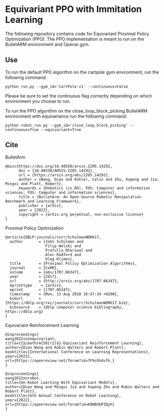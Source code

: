 # Equivariant PPO with Immitation Learning

The following repository contains code for Equivariant Proximal Policy Optimization (PPO). The PPO implementation is meant to run on the BulletARM environment and Openai gym.

## Use

To run the default PPO algorithm on the cartpole gym environment, run the following command:

```
python run.py --gym_id='CartPole-v1' --continuous=False
```

Please be sure to set the continuous flag correctly depending on which environment you choose to run.

To run the PPO algorithm on the close_loop_block_picking BulletARM environment with equivariance run the following command:

```
python robot_run.py --gym_id='close_loop_block_picking' --continuous=True --equivariant=True
```

## Cite

BulletArm
```
@misc{https://doi.org/10.48550/arxiv.2205.14292,
      doi = {10.48550/ARXIV.2205.14292},
      url = {https://arxiv.org/abs/2205.14292},
      author = {Wang, Dian and Kohler, Colin and Zhu, Xupeng and Jia, Mingxi and Platt, Robert},
      keywords = {Robotics (cs.RO), FOS: Computer and information sciences, FOS: Computer and information sciences},
      title = {BulletArm: An Open-Source Robotic Manipulation Benchmark and Learning Framework},
      publisher = {arXiv},
      year = {2022},
      copyright = {arXiv.org perpetual, non-exclusive license}
}
```

Proximal Policy Optimization

```
@article{DBLP:journals/corr/SchulmanWDRK17,
  author       = {John Schulman and
                  Filip Wolski and
                  Prafulla Dhariwal and
                  Alec Radford and
                  Oleg Klimov},
  title        = {Proximal Policy Optimization Algorithms},
  journal      = {CoRR},
  volume       = {abs/1707.06347},
  year         = {2017},
  url          = {http://arxiv.org/abs/1707.06347},
  eprinttype    = {arXiv},
  eprint       = {1707.06347},
  timestamp    = {Mon, 13 Aug 2018 16:47:34 +0200},
  biburl       = {https://dblp.org/rec/journals/corr/SchulmanWDRK17.bib},
  bibsource    = {dblp computer science bibliography, https://dblp.org}
}
```

Equivariant Reinforcement Learning

```
@inproceedings{
wang2022so2equivariant,
title={{$\mathrm{SO}(2)$}-Equivariant Reinforcement Learning},
author={Dian Wang and Robin Walters and Robert Platt},
booktitle={International Conference on Learning Representations},
year={2022},
url={https://openreview.net/forum?id=7F9cOhdvfk_}
}
```
```
@inproceedings{
wang2022onrobot,
title={On-Robot Learning With Equivariant Models},
author={Dian Wang and Mingxi Jia and Xupeng Zhu and Robin Walters and Robert Platt},
booktitle={6th Annual Conference on Robot Learning},
year={2022},
url={https://openreview.net/forum?id=K8W6ObPZQyh}
}
```

